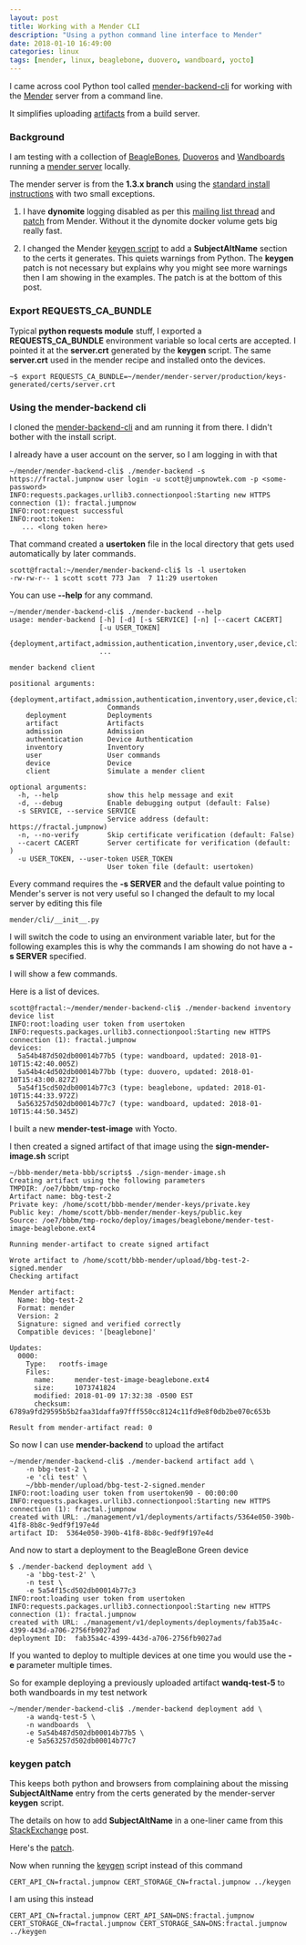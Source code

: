 ```yaml
---
layout: post
title: Working with a Mender CLI
description: "Using a python command line interface to Mender"
date: 2018-01-10 16:49:00
categories: linux
tags: [mender, linux, beaglebone, duovero, wandboard, yocto]
---
```


I came across cool Python tool called [mender-backend-cli][mender-backend-cli] for working with the [Mender][mender-io] server from a command line.

It simplifies uploading [artifacts][mender-artifacts] from a build server.

### Background

I am testing with a collection of [BeagleBones][mender-bbb], [Duoveros][mender-duovero] and  [Wandboards][mender-wandboard] running a [mender server][mender-server-repo] locally.

The mender server is from the **1.3.x branch** using the [standard install instructions][mender-production-installation] with two small exceptions.

1. I have **dynomite** logging disabled as per this [mailing list thread][dynomite-thread] and [patch][dynomite-logging-disable] from Mender. Without it the dynomite docker volume gets big really fast.

2. I changed the Mender  [keygen script][mender-server-keygen] to add a **SubjectAltName** section to the certs it generates. This quiets warnings from Python. The **keygen** patch is not necessary but explains why you might see more warnings then I am showing in the examples. The patch is at the bottom of this post.

### Export REQUESTS\_CA\_BUNDLE

Typical **python requests module** stuff, I exported a **REQUESTS\_CA\_BUNDLE** environment variable so local certs are accepted. I pointed it at the **server.crt** generated by the **keygen** script. The same **server.crt** used in the mender recipe and installed onto the devices.

    ~$ export REQUESTS_CA_BUNDLE=~/mender/mender-server/production/keys-generated/certs/server.crt

### Using the mender-backend cli

I cloned the [mender-backend-cli][mender-backend-cli] and am running it from there. I didn't bother with the install script.

I already have a user account on the server, so I am logging in with that

    ~/mender/mender-backend-cli$ ./mender-backend -s https://fractal.jumpnow user login -u scott@jumpnowtek.com -p <some-password>
    INFO:requests.packages.urllib3.connectionpool:Starting new HTTPS connection (1): fractal.jumpnow
    INFO:root:request successful
    INFO:root:token: 
       ... <long token here>

That command created  a **usertoken** file in the local directory that gets used automatically by later commands.

    scott@fractal:~/mender/mender-backend-cli$ ls -l usertoken
    -rw-rw-r-- 1 scott scott 773 Jan  7 11:29 usertoken

You can use **--help** for any command.

    ~/mender/mender-backend-cli$ ./mender-backend --help
    usage: mender-backend [-h] [-d] [-s SERVICE] [-n] [--cacert CACERT]
                          [-u USER_TOKEN]
                          {deployment,artifact,admission,authentication,inventory,user,device,client}
                          ...

    mender backend client

    positional arguments:
      {deployment,artifact,admission,authentication,inventory,user,device,client}
                            Commands
        deployment          Deployments
        artifact            Artifacts
        admission           Admission
        authentication      Device Authentication
        inventory           Inventory
        user                User commands
        device              Device
        client              Simulate a mender client

    optional arguments:
      -h, --help            show this help message and exit
      -d, --debug           Enable debugging output (default: False)
      -s SERVICE, --service SERVICE
                            Service address (default: https://fractal.jumpnow)
      -n, --no-verify       Skip certificate verification (default: False)
      --cacert CACERT       Server certificate for verification (default: )
      -u USER_TOKEN, --user-token USER_TOKEN
                            User token file (default: usertoken)

Every command requires the **-s SERVER** and the default value pointing to Mender's server is not very useful so I changed the default to my local server by editing this file

    mender/cli/__init__.py 

I will switch the code to using an environment variable later, but for the following examples this is why the commands I am showing do not have a **-s SERVER** specified.

I will show a few commands.

Here is a list of devices.

    scott@fractal:~/mender/mender-backend-cli$ ./mender-backend inventory device list
    INFO:root:loading user token from usertoken
    INFO:requests.packages.urllib3.connectionpool:Starting new HTTPS connection (1): fractal.jumpnow
    devices:
      5a54b487d502db00014b77b5 (type: wandboard, updated: 2018-01-10T15:42:40.005Z)
      5a54b4c4d502db00014b77bb (type: duovero, updated: 2018-01-10T15:43:00.827Z)
      5a54f15cd502db00014b77c3 (type: beaglebone, updated: 2018-01-10T15:44:33.972Z)
      5a563257d502db00014b77c7 (type: wandboard, updated: 2018-01-10T15:44:50.345Z)

I built a new **mender-test-image** with Yocto.

I then created a signed artifact of that image using the **sign-mender-image.sh** script

    ~/bbb-mender/meta-bbb/scripts$ ./sign-mender-image.sh
    Creating artifact using the following parameters
    TMPDIR: /oe7/bbbm/tmp-rocko
    Artifact name: bbg-test-2
    Private key: /home/scott/bbb-mender/mender-keys/private.key
    Public key: /home/scott/bbb-mender/mender-keys/public.key
    Source: /oe7/bbbm/tmp-rocko/deploy/images/beaglebone/mender-test-image-beaglebone.ext4

    Running mender-artifact to create signed artifact

    Wrote artifact to /home/scott/bbb-mender/upload/bbg-test-2-signed.mender
    Checking artifact

    Mender artifact:
      Name: bbg-test-2
      Format: mender
      Version: 2
      Signature: signed and verified correctly
      Compatible devices: '[beaglebone]'

    Updates:
      0000:
        Type:   rootfs-image
        Files:
          name:     mender-test-image-beaglebone.ext4
          size:     1073741824
          modified: 2018-01-09 17:32:38 -0500 EST
          checksum: 6789a9fd29595b5b2faa31daffa97fff550cc8124c11fd9e8f0db2be070c653b

    Result from mender-artifact read: 0

So now I can use **mender-backend** to upload the artifact

    ~/mender/mender-backend-cli$ ./mender-backend artifact add \
        -n bbg-test-2 \
        -e 'cli test' \
        ~/bbb-mender/upload/bbg-test-2-signed.mender
    INFO:root:loading user token from usertoken90 - 00:00:00
    INFO:requests.packages.urllib3.connectionpool:Starting new HTTPS connection (1): fractal.jumpnow
    created with URL: ./management/v1/deployments/artifacts/5364e050-390b-41f8-8b8c-9edf9f197e4d
    artifact ID:  5364e050-390b-41f8-8b8c-9edf9f197e4d

And now to start a deployment to the BeagleBone Green device

    $ ./mender-backend deployment add \
        -a 'bbg-test-2' \
        -n test \
        -e 5a54f15cd502db00014b77c3 
    INFO:root:loading user token from usertoken
    INFO:requests.packages.urllib3.connectionpool:Starting new HTTPS connection (1): fractal.jumpnow
    created with URL: ./management/v1/deployments/deployments/fab35a4c-4399-443d-a706-2756fb9027ad
    deployment ID:  fab35a4c-4399-443d-a706-2756fb9027ad

If you wanted to deploy to multiple devices at one time you would use the **-e** parameter multiple times.

So for example deploying a previously uploaded artifact **wandq-test-5** to both wandboards in my test network

    ~/mender/mender-backend-cli$ ./mender-backend deployment add \
        -a wandq-test-5 \
        -n wandboards  \
        -e 5a54b487d502db00014b77b5 \
        -e 5a563257d502db00014b77c7


### keygen patch

This keeps both python and browsers from complaining about the missing **SubjectAltName** entry from the certs generated by the mender-server **keygen** script.

The details on how to add **SubjectAltName** in a one-liner came from this [StackExchange][stackexchange-post] post.

Here's the [patch][keygen-SAN-patch].

Now when running the [keygen][mender-server-keygen] script instead of this command

    CERT_API_CN=fractal.jumpnow CERT_STORAGE_CN=fractal.jumpnow ../keygen

I am using this instead

    CERT_API_CN=fractal.jumpnow CERT_API_SAN=DNS:fractal.jumpnow CERT_STORAGE_CN=fractal.jumpnow CERT_STORAGE_SAN=DNS:fractal.jumpnow ../keygen


[mender-backend-cli]: https://github.com/bboozzoo/mender-backend-cli
[mender-io]: https://mender.io/what-is-mender
[mender-artifacts]: https://docs.mender.io/1.3/architecture/mender-artifacts
[wandboard]: http://www.wandboard.org/
[mender-wandboard]: http://www.jumpnowtek.com/wandboard/Adding-Mender-to-a-Wandboard-System.html
[mender-bbb]: http://www.jumpnowtek.com/beaglebone/Adding-Mender-to-a-BeagleBone-System.html
[mender-duovero]: http://www.jumpnowtek.com/gumstix-linux/Adding-Mender-to-a-Duovero-System.html
[mender-production-installation]: https://docs.mender.io/1.3/administration/production-installation
[stackexchange-post]: https://security.stackexchange.com/questions/74345/provide-subjectaltname-to-openssl-directly-on-command-line
[mender-server-repo]: https://github.com/mendersoftware/integration
[mender-server-keygen]: https://github.com/mendersoftware/integration/blob/master/keygen
[keygen-SAN-patch]: https://gist.github.com/scottellis/b27773a4c8242b1a395854b8418d6900 
[dynomite-thread]: https://groups.google.com/a/lists.mender.io/forum/#!topic/mender/v4nH_Vxsg_s
[dynomite-logging-disable]: https://github.com/mendersoftware/integration/commit/64c9c5287247